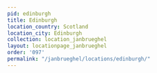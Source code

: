 ```yaml
---
pid: edinburgh
title: Edinburgh
location_country: Scotland
location_city: Edinburgh
collection: location_janbrueghel
layout: locationpage_janbrueghel
order: '097'
permalink: "/janbrueghel/locations/edinburgh/"
---
```

